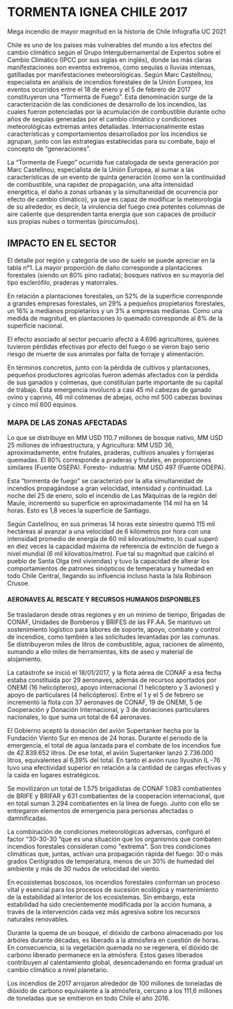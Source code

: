 # TORMENTA IGNEA CHILE 2017
Mega incendio de mayor magnitud en la historia de Chile
Infografía UC 2021

Chile es uno de los países más vulnerables del mundo a los efectos del cambio climático según el Grupo Intergubernamental de Expertos sobre el Cambio Climático (IPCC por sus siglas en inglés), donde las más claras manifestaciones son eventos extremos, como sequías o lluvias intensas, gatilladas por manifestaciones meteorológicas. Según Marc Castellnou, especialista en análisis de incendios forestales de la Unión Europea, los eventos ocurridos entre el 18 de enero y el 5 de febrero de 2017 constituyeron una “Tormenta de Fuego”. Esta denominación surge de la  caracterización de las condiciones de desarrollo de los incendios, las cuales fueron potenciadas por la acumulación de combustible durante ocho años de sequías generadas por el cambio climático y condiciones meteorológicas extremas antes detalladas. Internacionalmente estas características y comportamientos desarrollados por los incendios se agrupan, junto con las estrategias establecidas para su combate, bajo el concepto de “generaciones”.

La “Tormenta de Fuego” ocurrida fue catalogada de sexta generación por Marc Castellnou, especialista de la Unión Europea, al sumar a las características de un evento de quinta generación (como son la continuidad de combustible, una rapidez de propagación, una alta intensidad energética, el daño a zonas urbanas y la simultaneidad de ocurrencia por efecto de cambio climático), ya que es capaz de modificar la meteorología de su alrededor, es decir, la virulencia del fuego crea potentes columnas de aire caliente que desprenden tanta energía que son capaces de producir sus propias nubes o tormentas (pirocúmulos).

## IMPACTO EN EL SECTOR

El detalle por región y categoría de uso de suelo se puede apreciar en la tabla n°1. La mayor proporción de daño corresponde a plantaciones forestales (siendo un 80% pino radiata); bosques nativos en su mayoría del tipo esclerófilo, praderas y matorrales.
					
 En relación a plantaciones forestales, un 52% de la superficie corresponde a grandes empresas forestales, un 29% a pequeños propietarios forestales, un 16% a  medianos propietarios y un 3% a empresas medianas. Como una medida de  magnitud, en plantaciones lo quemado corresponde al 8% de la superficie nacional.

El efecto asociado al sector pecuario afectó a 4.696 agricultores, quienes tuvieron pérdidas efectivas por efecto del fuego o se vieron bajo serio riesgo de muerte de sus animales por falta de forraje y alimentación.


 En términos concretos, junto con la pérdida de cultivos y plantaciones, pequeños productores agrícolas fueron además afectados con la pérdida de sus ganados y colmenas, que constituían parte importante de su capital de trabajo. 
Esta emergencia involucró a casi 45 mil cabezas de ganado ovino y caprino, 46 mil colmenas de abejas, ocho mil 500 cabezas bovinas y cinco mil 600 equinos.

### MAPA DE LAS ZONAS AFECTADAS

Lo que se distribuye en MM USD 110.7 millones de bosque nativo, MM USD 25 millones de infraestructura, y Agricultura: MM USD 36, aproximadamente, entre frutales, praderas, cultivos anuales y forrajeras quemadas. El 80% corresponde a praderas y frutales, en proporciones similares (Fuente OSEPA). Foresto- industria: MM USD 497 (Fuente ODEPA).


Esta “tormenta de fuego” se caracterizó por la alta simultaneidad de incendios propagándose a gran velocidad, intensidad y continuidad. La noche del 25 de enero, solo el incendio de Las Máquinas de la región del Maule, incrementó su superficie en aproximadamente 114 mil ha en 14 horas. Esto es 1,8 veces la superficie de Santiago. 

Según Castellnou, en sus primeras 14 horas este siniestro quemó 115 mil hectáreas 
al avanzar a una velocidad de 6 kilómetros por hora con una intensidad promedio de energía de 60 mil kilovatios/metro, lo cual superó en diez veces la capacidad máxima de referencia de extinción de fuego a nivel mundial (6 mil kilovatios/metro).
Fue tal su magnitud que calcinó el pueblo de Santa Olga (mil viviendas) y tuvo la capacidad de alterar los comportamientos de patrones sinópticos de temperatura y humedad en todo Chile Central, llegando su influencia incluso hasta la Isla Robinson Crusoe.

#### AERONAVES AL RESCATE Y RECURSOS HUMANOS DISPONIBLES


Se trasladaron desde otras regiones y en un mínimo de tiempo, Brigadas de CONAF, Unidades de Bomberos y BRIFES de las FF.AA. Se mantuvo un sostenimiento logístico para labores de soporte, apoyo, combate y control de incendios, como también a las solicitudes levantadas por las comunas. Se distribuyeron miles de litros de combustible, agua, raciones de alimento, sumando a ello miles de herramientas, kits de aseo y material de alojamiento.  

La catástrofe se inició el 18/01/2017, y la flota aérea de CONAF a esa fecha estaba constituida por 29 aeronaves, además de recursos aportados por ONEMI (16 helicópteros), apoyo internacional (1 helicóptero y 3 aviones) y apoyo de particulares (4 helicópteros). Entre el 1 y el 5 de febrero se incrementó la flota con 37 aeronaves de CONAF, 19 de ONEMI, 5 de Cooperación y Donación Internacional, y 3 de donaciones particulares nacionales, lo que suma un total de 64 aeronaves. 

El Gobierno aceptó la donación del avión Supertanker hecha por la Fundación Viento Sur en menos de 24 horas. Durante el periodo de la emergencia, el total de agua lanzada para el combate de los incendios fue de 42.839.652 litros. De ese total, el avión Supertanker lanzó 2.736.000 litros, equivalentes al 6,39% del total. En tanto el avión ruso Ilyushin IL -76 tuvo una efectividad superior en relación a la cantidad de cargas efectivas y la caída en lugares estratégicos.

Se movilizaron un total de 1.575 brigadistas de CONAF 1.083 combatientes de BRIFE y BRIFAR y 631 combatientes de la cooperación internacional, que en total suman 3.294 combatientes en la línea de fuego. Junto con ello se entregaron elementos de emergencia para personas afectadas o damnificadas.

La combinación de condiciones meteorológicas adversas, configuró el factor “30-30-30 “que es una situación que los organismos que combaten incendios forestales consideran como "extrema". Son tres condiciones climáticas que, juntas, activan una propagación rápida del fuego: 30 o más grados Centígrados de temperatura, menos de un 30% de humedad del ambiente y más de 30 nudos de velocidad del viento. 

En ecosistemas boscosos, los incendios forestales conforman un proceso vital y esencial para los procesos de sucesión ecológica y mantenimiento de la estabilidad al interior de los ecosistemas. Sin embargo, esta estabilidad ha sido crecientemente modificada por la acción humana, a través de la intervención cada vez más agresiva sobre los recursos naturales renovables.  

Durante la quema de un bosque, el dióxido de carbono almacenado por los árboles durante décadas, es liberado a la atmósfera en cuestión de horas. En consecuencia, si la vegetación quemada no se regenera, el dióxido de carbono liberado permanece en la atmósfera. Estos gases liberados contribuyen al calentamiento global, desencadenando en forma gradual un cambio climático a nivel planetario. 

Los incendios de 2017 arrojaron alrededor de 100 millones de toneladas de dióxido de carbono equivalente a la atmósfera, cercano a los 111,6 millones de toneladas que se emitieron en todo Chile el año 2016.  
